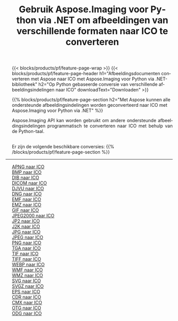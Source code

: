 ﻿---
title: Gebruik Aspose.Imaging voor Python via .NET om afbeeldingen van verschillende formaten naar ICO te converteren 
weight: 3920
url: /nl/python-net/conversion/to/ico 
lang: nl
langdirlevel: 2
locales: zh-hans,ja,it,ru,de,es,fr,nl,id,lt,pl,pt,vi,tr,ko,zh-hant,ar,hi,th,sv,cs,uk,he
description: U kunt Aspose.Imaging voor Python gebruiken via de .NET-bibliotheek om van verschillende formaten naar ICO te converteren
---

{{< blocks/products/pf/feature-page-wrap >}}
{{< blocks/products/pf/feature-page-header h1="Afbeeldingsdocumenten converteren met Aspose naar ICO met Aspose.Imaging voor Python via .NET-bibliotheek" h2="Op Python gebaseerde conversie van verschillende afbeeldingsindelingen naar ICO" downloadText="Downloaden" >}}


{{% blocks/products/pf/feature-page-section  h2="Met Aspose kunnen alle ondersteunde afbeeldingsindelingen worden geconverteerd naar ICO met Aspose.Imaging voor Python via .NET" %}}
<p align=justify>Aspose.Imaging API kan worden gebruikt om andere ondersteunde afbeeldingsindelingen programmatisch te converteren naar ICO met behulp van de Python-taal.</p>
<br/>
Er zijn de volgende beschikbare conversies:
{{% /blocks/products/pf/feature-page-section %}}
<div class="container-fluid productfamilypage bg-gray">
    <div class="convertypes bg-gray agp-content section">
        <div class="container">
		<hr style="margin-left:-20px;"/>
		<div class="row other-converters">
		    <div class='col-md-2 other-converter remove-lp remove-rp'><a href="/imaging/nl/python-net/conversion/apng-to-ico" >APNG naar ICO</a></div>
<div class='col-md-2 other-converter remove-lp remove-rp'><a href="/imaging/nl/python-net/conversion/bmp-to-ico" >BMP naar ICO</a></div>
<div class='col-md-2 other-converter remove-lp remove-rp'><a href="/imaging/nl/python-net/conversion/dib-to-ico" >DIB naar ICO</a></div>
<div class='col-md-2 other-converter remove-lp remove-rp'><a href="/imaging/nl/python-net/conversion/dicom-to-ico" >DICOM naar ICO</a></div>
<div class='col-md-2 other-converter remove-lp remove-rp'><a href="/imaging/nl/python-net/conversion/djvu-to-ico" >DJVU naar ICO</a></div>
<div class='col-md-2 other-converter remove-lp remove-rp'><a href="/imaging/nl/python-net/conversion/dng-to-ico" >DNG naar ICO</a></div>
<div class='col-md-2 other-converter remove-lp remove-rp'><a href="/imaging/nl/python-net/conversion/emf-to-ico" >EMF naar ICO</a></div>
<div class='col-md-2 other-converter remove-lp remove-rp'><a href="/imaging/nl/python-net/conversion/emz-to-ico" >EMZ naar ICO</a></div>
<div class='col-md-2 other-converter remove-lp remove-rp'><a href="/imaging/nl/python-net/conversion/gif-to-ico" >GIF naar ICO</a></div>
<div class='col-md-2 other-converter remove-lp remove-rp'><a href="/imaging/nl/python-net/conversion/jpeg2000-to-ico" >JPEG2000 naar ICO</a></div>
<div class='col-md-2 other-converter remove-lp remove-rp'><a href="/imaging/nl/python-net/conversion/jp2-to-ico" >JP2 naar ICO</a></div>
<div class='col-md-2 other-converter remove-lp remove-rp'><a href="/imaging/nl/python-net/conversion/j2k-to-ico" >J2K naar ICO</a></div>
<div class='col-md-2 other-converter remove-lp remove-rp'><a href="/imaging/nl/python-net/conversion/jpg-to-ico" >JPG naar ICO</a></div>
<div class='col-md-2 other-converter remove-lp remove-rp'><a href="/imaging/nl/python-net/conversion/jpeg-to-ico" >JPEG naar ICO</a></div>
<div class='col-md-2 other-converter remove-lp remove-rp'><a href="/imaging/nl/python-net/conversion/png-to-ico" >PNG naar ICO</a></div>
<div class='col-md-2 other-converter remove-lp remove-rp'><a href="/imaging/nl/python-net/conversion/tga-to-ico" >TGA naar ICO</a></div>
<div class='col-md-2 other-converter remove-lp remove-rp'><a href="/imaging/nl/python-net/conversion/tif-to-ico" >TIF naar ICO</a></div>
<div class='col-md-2 other-converter remove-lp remove-rp'><a href="/imaging/nl/python-net/conversion/tiff-to-ico" >TIFF naar ICO</a></div>
<div class='col-md-2 other-converter remove-lp remove-rp'><a href="/imaging/nl/python-net/conversion/webp-to-ico" >WEBP naar ICO</a></div>
<div class='col-md-2 other-converter remove-lp remove-rp'><a href="/imaging/nl/python-net/conversion/wmf-to-ico" >WMF naar ICO</a></div>
<div class='col-md-2 other-converter remove-lp remove-rp'><a href="/imaging/nl/python-net/conversion/wmz-to-ico" >WMZ naar ICO</a></div>
<div class='col-md-2 other-converter remove-lp remove-rp'><a href="/imaging/nl/python-net/conversion/svg-to-ico" >SVG naar ICO</a></div>
<div class='col-md-2 other-converter remove-lp remove-rp'><a href="/imaging/nl/python-net/conversion/svgz-to-ico" >SVGZ naar ICO</a></div>
<div class='col-md-2 other-converter remove-lp remove-rp'><a href="/imaging/nl/python-net/conversion/eps-to-ico" >EPS naar ICO</a></div>
<div class='col-md-2 other-converter remove-lp remove-rp'><a href="/imaging/nl/python-net/conversion/cdr-to-ico" >CDR naar ICO</a></div>
<div class='col-md-2 other-converter remove-lp remove-rp'><a href="/imaging/nl/python-net/conversion/cmx-to-ico" >CMX naar ICO</a></div>
<div class='col-md-2 other-converter remove-lp remove-rp'><a href="/imaging/nl/python-net/conversion/otg-to-ico" >OTG naar ICO</a></div>
<div class='col-md-2 other-converter remove-lp remove-rp'><a href="/imaging/nl/python-net/conversion/odg-to-ico" >ODG naar ICO</a></div>
                </div>
        </div>
    </div>
</div>
<br/>

